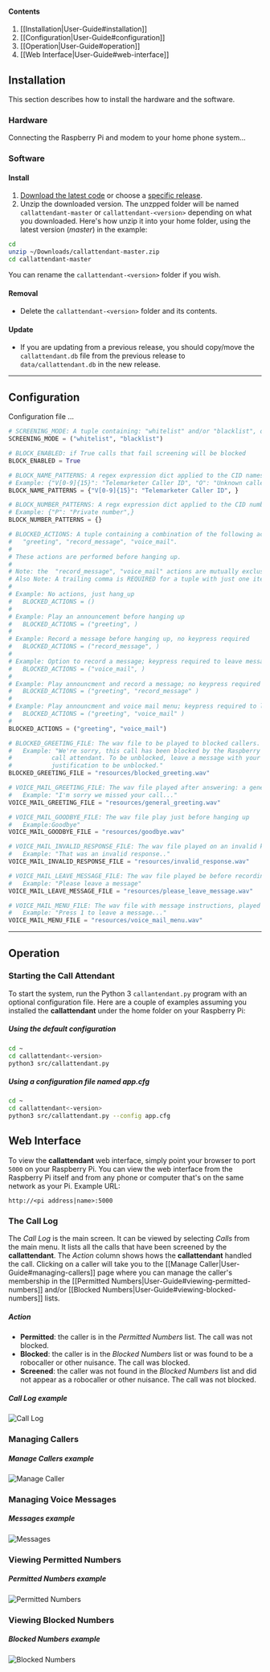 #### Contents
1. [[Installation|User-Guide#installation]]
2. [[Configuration|User-Guide#configuration]]
3. [[Operation|User-Guide#operation]]
4. [[Web Interface|User-Guide#web-interface]]

## Installation
This section describes how to install the hardware and the software.

### Hardware
Connecting the Raspberry Pi and modem to your home phone system...

### Software
#### Install
1. [Download the latest code](https://github.com/emxsys/callattendant/archive/master.zip) or choose a
[specific release](https://github.com/emxsys/callattendant/releases).
2. Unzip the downloaded version. The unzpped folder will be named `callattendant-master` or 
`callattendant-<version>` depending on what you downloaded. Here's how unzip it into your home folder, 
using the latest version (_master_) in the example:
```bash
cd
unzip ~/Downloads/callattendant-master.zip 
cd callattendant-master
```
You can rename the `callattendant-<version>` folder if you wish.

#### Removal
- Delete the `callattendant-<version>` folder and its contents.

#### Update
- If you are updating from a previous release, you should copy/move the `callattendant.db` file from the previous release to  `data/callattendant.db` in the new release.

***

## Configuration
Configuration file ...
```python
# SCREENING_MODE: A tuple containing: "whitelist" and/or "blacklist", or empty
SCREENING_MODE = ("whitelist", "blacklist")

# BLOCK_ENABLED: if True calls that fail screening will be blocked
BLOCK_ENABLED = True

# BLOCK_NAME_PATTERNS: A regex expression dict applied to the CID names
# Example: {"V[0-9]{15}": "Telemarketer Caller ID", "O": "Unknown caller"}
BLOCK_NAME_PATTERNS = {"V[0-9]{15}": "Telemarketer Caller ID", }

# BLOCK_NUMBER_PATTERNS: A regx expression dict applied to the CID numbers
# Example: {"P": "Private number",}
BLOCK_NUMBER_PATTERNS = {}

# BLOCKED_ACTIONS: A tuple containing a combination of the following actions:
#   "greeting", "record_message", "voice_mail".
#
# These actions are performed before hanging up.
#
# Note: the  "record_message", "voice_mail" actions are mutually exclusive.
# Also Note: A trailing comma is REQUIRED for a tuple with just one item
#
# Example: No actions, just hang_up
#   BLOCKED_ACTIONS = ()
#
# Example: Play an announcement before hanging up
#   BLOCKED_ACTIONS = ("greeting", )
#
# Example: Record a message before hanging up, no keypress required
#   BLOCKED_ACTIONS = ("record_message", )
#
# Example: Option to record a message; keypress required to leave message
#   BLOCKED_ACTIONS = ("voice_mail", )
#
# Example: Play announcment and record a message; no keypress required
#   BLOCKED_ACTIONS = ("greeting", "record_message" )
#
# Example: Play announcment and voice mail menu; keypress required to leave message
#   BLOCKED_ACTIONS = ("greeting", "voice_mail" )
#
BLOCKED_ACTIONS = ("greeting", "voice_mail")

# BLOCKED_GREETING_FILE: The wav file to be played to blocked callers.
#   Example: "We're sorry, this call has been blocked by the Raspberry Pi
#           call attendant. To be unblocked, leave a message with your
#           justification to be unblocked."
BLOCKED_GREETING_FILE = "resources/blocked_greeting.wav"

# VOICE_MAIL_GREETING_FILE: The wav file played after answering: a general greeting
#   Example: "I'm sorry we missed your call..."
VOICE_MAIL_GREETING_FILE = "resources/general_greeting.wav"

# VOICE_MAIL_GOODBYE_FILE: The wav file play just before hanging up
#   Example:Goodbye"
VOICE_MAIL_GOODBYE_FILE = "resources/goodbye.wav"

# VOICE_MAIL_INVALID_RESPONSE_FILE: The wav file played on an invalid keypress
#   Example: "That was an invalid response.."
VOICE_MAIL_INVALID_RESPONSE_FILE = "resources/invalid_response.wav"

# VOICE_MAIL_LEAVE_MESSAGE_FILE: The wav file played be before recording a message
#   Example: "Please leave a message"
VOICE_MAIL_LEAVE_MESSAGE_FILE = "resources/please_leave_message.wav"

# VOICE_MAIL_MENU_FILE: The wav file with message instructions, played after the greeting
#   Example: "Press 1 to leave a message..."
VOICE_MAIL_MENU_FILE = "resources/voice_mail_menu.wav"

```

***

## Operation
### Starting the Call Attendant
To start the system, run the Python 3 `callantendant.py` program with an optional configuration file. 
Here are a couple of examples assuming you installed the __callattendant__ under the home folder on your
Raspberry Pi:

##### _Using the default configuration_
```bash
cd ~
cd callattendant<-version>
python3 src/callattendant.py
```
##### _Using a configuration file named app.cfg_
```bash
cd ~
cd callattendant<-version> 
python3 src/callattendant.py --config app.cfg
```

## Web Interface
To view the __callattendant__ web interface, simply point your browser to port `5000` on your Raspberry Pi.
You can view the web interface from the Raspberry Pi itself and from any phone or computer that's on the 
same network as your Pi. Example URL:
```
http://<pi address|name>:5000
```

### The Call Log
The _Call Log_ is the main screen. It can be viewed by selecting _Calls_ from the main menu. 
It lists all the calls that have been screened by the __callattendant__.
The _Action_ column shows hows the __callattendant__ handled the call.
Clicking on a caller will take you to the [[Manage Caller|User-Guide#managing-callers]] page where you can manage the caller's
membership in the [[Permitted Numbers|User-Guide#viewing-permitted-numbers]] and/or 
[[Blocked Numbers|User-Guide#viewing-blocked-numbers]] lists.

##### _Action_
- __Permitted__: the caller is in the _Permitted Numbers_ list. The call was not blocked.
- __Blocked__: the caller is in the _Blocked Numbers_ list or was found to be a robocaller or other nuisance. The call was blocked.
- __Screened__: the caller was not found in the _Blocked Numbers_ list and did not appear as a robocaller or other nuisance. The call was not blocked.

##### _Call Log example_
![Call Log](https://github.com/emxsys/callattendant/blob/master/docs/call-log.png)

### Managing Callers

##### _Manage Callers example_
![Manage Caller](https://github.com/emxsys/callattendant/blob/master/docs/manage-caller.png)

### Managing Voice Messages

##### _Messages example_
![Messages](https://github.com/emxsys/callattendant/blob/master/docs/messages.png)

### Viewing Permitted Numbers

##### _Permitted Numbers example_
![Permitted Numbers](https://github.com/emxsys/callattendant/blob/master/docs/permitted-numbers.png)

### Viewing Blocked Numbers

##### _Blocked Numbers example_
![Blocked Numbers](https://github.com/emxsys/callattendant/blob/master/docs/blocked-numbers.png)


